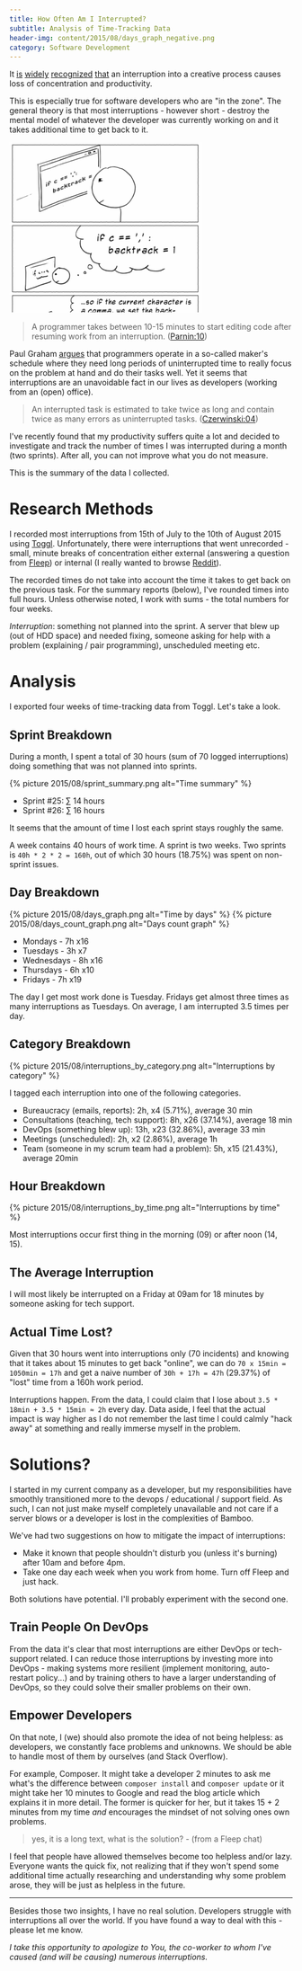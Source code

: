 ```yaml
---
title: How Often Am I Interrupted?
subtitle: Analysis of Time-Tracking Data
header-img: content/2015/08/days_graph_negative.png
category: Software Development
---
```


It [is](https://www.ironistic.com/the-cost-of-distractions-on-developers) [widely](http://windward.net/blogs/why-any-interruption-no-matter-how-short-has-a-giant-negative-impact) [recognized](https://programmers.stackexchange.com/questions/46252/how-to-explain-a-layperson-why-a-developer-should-not-be-interrupted-while-neck) [that](https://www.youtube.com/watch?v=ULcPdcIrOo4) an interruption into a creative process causes loss of concentration and productivity.

This is especially true for software developers who are "in the zone". The general theory is that most interruptions - however short - destroy the mental model of whatever the developer was currently working on and it takes additional time to get back to it.

[![Don't interrupt me comics](/content/2015/08/programmer_interrupted.png)](http://heeris.id.au/2013/this-is-why-you-shouldnt-interrupt-a-programmer)

> A programmer takes between 10-15 minutes to start editing code after resuming work from an interruption. ([Parnin:10](http://www.cc.gatech.edu/~vector/papers/sqj.pdf))

Paul Graham [argues](http://www.paulgraham.com/makersschedule.html) that programmers operate in a so-called maker's schedule where they need long periods of uninterrupted time to really focus on the problem at hand and do their tasks well. Yet it seems that interruptions are an unavoidable fact in our lives as developers (working from an (open) office).

> An interrupted task is estimated to take twice as long and contain twice as many errors as uninterrupted tasks. ([Czerwinski:04](https://dl.acm.org/citation.cfm?doid=985692.985715))

I've recently found that my productivity suffers quite a lot and decided to investigate and track the number of times I was interrupted during a month (two sprints). After all, you can not improve what you do not measure.

This is the summary of the data I collected.

# Research Methods   

I recorded most interruptions from 15th of July to the 10th of August 2015 using [Toggl](https://toggl.com). Unfortunately, there were interruptions that went unrecorded - small, minute breaks of concentration either external (answering a question from [Fleep](https://fleep.io)) or internal (I really wanted to browse [Reddit](https://www.reddit.com/r/programming)).

The recorded times do not take into account the time it takes to get back on the previous task. For the summary reports (below), I've rounded times into full hours. Unless otherwise noted, I work with sums - the total numbers for four weeks.

*Interruption*: something not planned into the sprint. A server that blew up (out of HDD space) and needed fixing, someone asking for help with a problem (explaining / pair programming), unscheduled meeting etc.

# Analysis

I exported four weeks of time-tracking data from Toggl. Let's take a look.

## Sprint Breakdown

During a month, I spent a total of 30 hours (sum of 70 logged interruptions) doing something that was not planned into sprints.

{% picture 2015/08/sprint_summary.png alt="Time summary" %}

* Sprint #25: &sum; 14 hours
* Sprint #26: &sum; 16 hours

It seems that the amount of time I lost each sprint stays roughly the same.

A week contains 40 hours of work time. A sprint is two weeks. Two sprints is `40h * 2 * 2 = 160h`, out of which 30 hours (18.75%) was spent on non-sprint issues.

## Day Breakdown

{% picture 2015/08/days_graph.png alt="Time by days" %}
{% picture 2015/08/days_count_graph.png alt="Days count graph" %}

* Mondays - 7h x16
* Tuesdays - 3h x7
* Wednesdays - 8h x16
* Thursdays - 6h x10
* Fridays - 7h x19

The day I get most work done is Tuesday. Fridays get almost three times as many interruptions as Tuesdays. On average, I am interrupted 3.5 times per day.

## Category Breakdown

{% picture 2015/08/interruptions_by_category.png alt="Interruptions by category" %}

I tagged each interruption into one of the following categories.

* Bureaucracy (emails, reports): 2h, x4 (5.71%), average 30 min
* Consultations (teaching, tech support): 8h, x26 (37.14%), average 18 min 
* DevOps (something blew up): 13h, x23 (32.86%), average 33 min
* Meetings (unscheduled): 2h, x2 (2.86%), average 1h
* Team (someone in my scrum team had a problem): 5h, x15 (21.43%), average 20min

## Hour Breakdown

{% picture 2015/08/interruptions_by_time.png alt="Interruptions by time" %}

Most interruptions occur first thing in the morning (09) or after noon (14, 15).

## The Average Interruption

I will most likely be interrupted on a Friday at 09am for 18 minutes by someone asking for tech support.

## Actual Time Lost?

Given that 30 hours went into interruptions only (70 incidents) and knowing that it takes about 15 minutes to get back "online", we can do `70 x 15min = 1050min = 17h` and get a naive number of `30h + 17h = 47h` (29.37%) of "lost" time from a 160h work period.

Interruptions happen. From the data, I could claim that I lose about `3.5 * 18min + 3.5 * 15min ≈ 2h` every day. Data aside, I feel that the actual impact is way higher as I do not remember the last time I could calmly "hack away" at something and really immerse myself in the problem.

# Solutions?

I started in my current company as a developer, but my responsibilities have smoothly transitioned more to the devops / educational / support field. As such, I can not just make myself completely unavailable and not care if a server blows or a developer is lost in the complexities of Bamboo.

We've had two suggestions on how to mitigate the impact of interruptions:

* Make it known that people shouldn't disturb you (unless it's burning) after 10am and before 4pm.
* Take one day each week when you work from home. Turn off Fleep and just hack.

Both solutions have potential. I'll probably experiment with the second one.

## Train People On DevOps

From the data it's clear that most interruptions are either DevOps or tech-support related. I can reduce those interruptions by investing more into DevOps - making systems more resilient (implement monitoring, auto-restart policy...) and by training others to have a larger understanding of DevOps, so they could solve their smaller problems on their own.


## Empower Developers

On that note, I (we) should also promote the idea of not being helpless: as developers, we constantly face problems and unknowns. We should be able to handle most of them by ourselves (and Stack Overflow).

For example, Composer. It might take a developer 2 minutes to ask me what's the difference between `composer install` and `composer update` or it might take her 10 minutes to Google and read the blog article which explains it in more detail. The former is quicker for her, but it takes 15 + 2 minutes from my time *and* encourages the mindset of not solving ones own problems.

> yes, it is a long text, what is the solution? - (from a Fleep chat)

I feel that people have allowed themselves become too helpless and/or lazy. Everyone wants the quick fix, not realizing that if they won't spend some additional time actually researching and understanding why some problem arose, they will be just as helpless in the future.

----------

Besides those two insights, I have no real solution. Developers struggle with interruptions all over the world. If you have found a way to deal with this - please let me know.


*I take this opportunity to apologize to You, the co-worker to whom I've caused (and will be causing) numerous interruptions.*